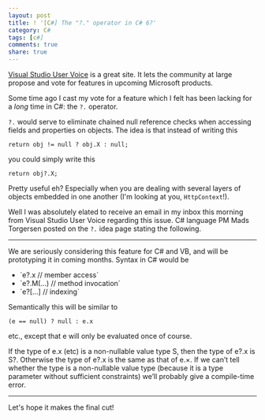 ```yaml
---
layout: post
title: ! '[C#] The "?." operator in C# 6?'
category: C#
tags: [c#]
comments: true
share: true
---
```

[Visual Studio User Voice](http://visualstudio.uservoice.com/) is a great site. It lets the community at large propose and vote for features in upcoming Microsoft products.

Some time ago I cast my vote for a feature which I felt has been lacking for a *long* time in C#: the `?.` operator.

`?.` would serve to eliminate chained null reference checks when accessing fields and properties on objects. The idea is that instead of writing this

`return obj != null ? obj.X : null;`

you could simply write this

`return obj?.X;`

Pretty useful eh? Especially when you are dealing with several layers of objects embedded in one another (I'm looking at you, `HttpContext`!).

Well I was absolutely elated to receive an email in my inbox this morning from Visual Studio User Voice regarding this issue. C# language PM Mads Torgersen posted on the `?.` idea page stating the following.

<hr />
We are seriously considering this feature for C# and VB, and will be prototyping it in coming months. Syntax in C# would be

<ul>
<li>`e?.x // member access`</li>
<li>`e?.M(…) // method invocation`</li>
<li>`e?[…] // indexing`</li>
</ul>

Semantically this will be similar to

`(e == null) ? null : e.x`

etc., except that e will only be evaluated once of course.

If the type of e.x (etc) is a non-nullable value type S, then the type of e?.x is S?. Otherwise the type of e?.x is the same as that of e.×. If we can’t tell whether the type is a non-nullable value type (because it is a type parameter without sufficient constraints) we’ll probably give a compile-time error.

<hr />
Let's hope it makes the final cut!


